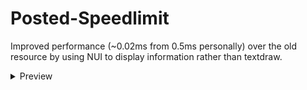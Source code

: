# Posted-Speedlimit
Improved performance (~0.02ms from 0.5ms personally) over the old resource by using NUI to display information rather than textdraw.

<details>
<summary>Preview</summary>
<img src="https://cdn.izmystic.gay/images/dnl5t2g9.jpg"/>
</details>
